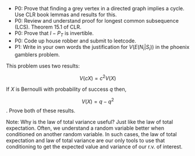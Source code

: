 - P0: Prove that finding a grey vertex in a directed graph implies a cycle. Use CLR book lemmas and results for this.
- P0: Review and understand proof for longest common subsequence (LCS). Theorem 15.1 of CLR.
- P0: Prove that $I-P_T$ is invertible.
- P0: Code up house robber and submit to leetcode.
- P1: Write in your own words the justification for $V(E(N_i | S_i))$ in the phoenix gamblers problem.

This problem uses two results:

  $$V(cX) = c^2 V(X)$$

If $X$ is Bernoulli with probability of success $q$ then,

  $$V(X) = q-q^2$$.
Prove both of these results.

Note: Why is the law of total variance useful? Just like the law of total expectation. Often, we understand a random variable better when conditioned on another random variable. In such cases, the law of total expectation and law of total variance are our only tools to use that conditioning to get the expected value and variance of our r.v. of interest.

